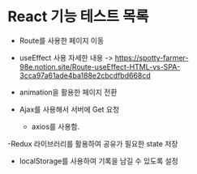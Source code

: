 # React 기능 테스트 목록

- Route를 사용한 페이지 이동

- useEffect 사용
    자세한 내용 -> https://spotty-farmer-98e.notion.site/Route-useEffect-HTML-vs-SPA-3cca97a61ade4ba188e2cbcdfbd668cd

- animation을 활용한 페이지 전환

- Ajax를 사용해서 서버에 Get 요청
    - axios를 사용함.

-Redux 라이브러리를 활용하여 공유가 필요한 state 저장

- localStorage를 사용하여 기록을 남길 수 있도록 설정 